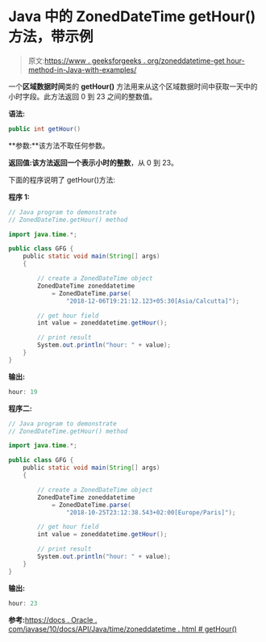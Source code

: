 # Java 中的 ZonedDateTime getHour()方法，带示例

> 原文:[https://www . geeksforgeeks . org/zoneddatetime-get hour-method-in-Java-with-examples/](https://www.geeksforgeeks.org/zoneddatetime-gethour-method-in-java-with-examples/)

一个**区域数据时间**类的 **getHour()** 方法用来从这个区域数据时间中获取一天中的小时字段。此方法返回 0 到 23 之间的整数值。

**语法:**

```java
public int getHour()

```

**参数:**该方法不取任何参数。

**返回值:**该方法返回一个表示小时的**整数**，从 0 到 23。

下面的程序说明了 getHour()方法:

**程序 1:**

```java
// Java program to demonstrate
// ZonedDateTime.getHour() method

import java.time.*;

public class GFG {
    public static void main(String[] args)
    {

        // create a ZonedDateTime object
        ZonedDateTime zoneddatetime
            = ZonedDateTime.parse(
                "2018-12-06T19:21:12.123+05:30[Asia/Calcutta]");

        // get hour field
        int value = zoneddatetime.getHour();

        // print result
        System.out.println("hour: " + value);
    }
}
```

**输出:**

```java
hour: 19

```

**程序二:**

```java
// Java program to demonstrate
// ZonedDateTime.getHour() method

import java.time.*;

public class GFG {
    public static void main(String[] args)
    {

        // create a ZonedDateTime object
        ZonedDateTime zoneddatetime
            = ZonedDateTime.parse(
                "2018-10-25T23:12:38.543+02:00[Europe/Paris]");

        // get hour field
        int value = zoneddatetime.getHour();

        // print result
        System.out.println("hour: " + value);
    }
}
```

**输出:**

```java
hour: 23

```

**参考:**[https://docs . Oracle . com/javase/10/docs/API/Java/time/zoneddatetime . html # getHour()](https://docs.oracle.com/javase/10/docs/api/java/time/ZonedDateTime.html#getHour())